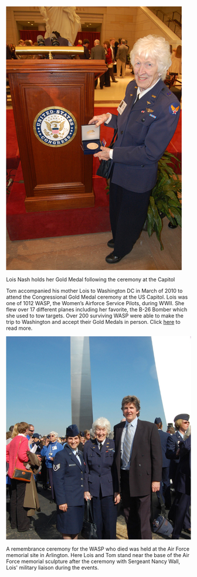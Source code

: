 
![Lois Nash holds her Gold Congressional Medal](/news/Mom%20holds%20her%20medal%20at%20Capitol.jpg)

Lois Nash holds her Gold Medal following the ceremony at the Capitol

Tom accompanied his mother Lois to Washington DC in March of 2010 to attend the Congressional Gold Medal ceremony at the US Capitol.  Lois was one of 1012 WASP, the Women’s Airforce Service Pilots, during WWII.  She flew over 17 different planes including her favorite, the B-26 Bomber which she used to tow targets.   Over 200 surviving WASP were able to make the trip to Washington and accept their Gold Medals in person.   Click [here](http://www.af.mil/news/story.asp?id=123194315) to read more.

![Remembrance Ceremony photo](/news/Tom%20Mom%20and%20Nancy%20at%20AF%20memorial.jpg)

A remembrance ceremony for the WASP who died was held at the Air Force memorial site in Arlington. Here Lois and Tom stand near the base of the Air Force memorial sculpture after the ceremony with Sergeant Nancy Wall, Lois' military liaison during the events.